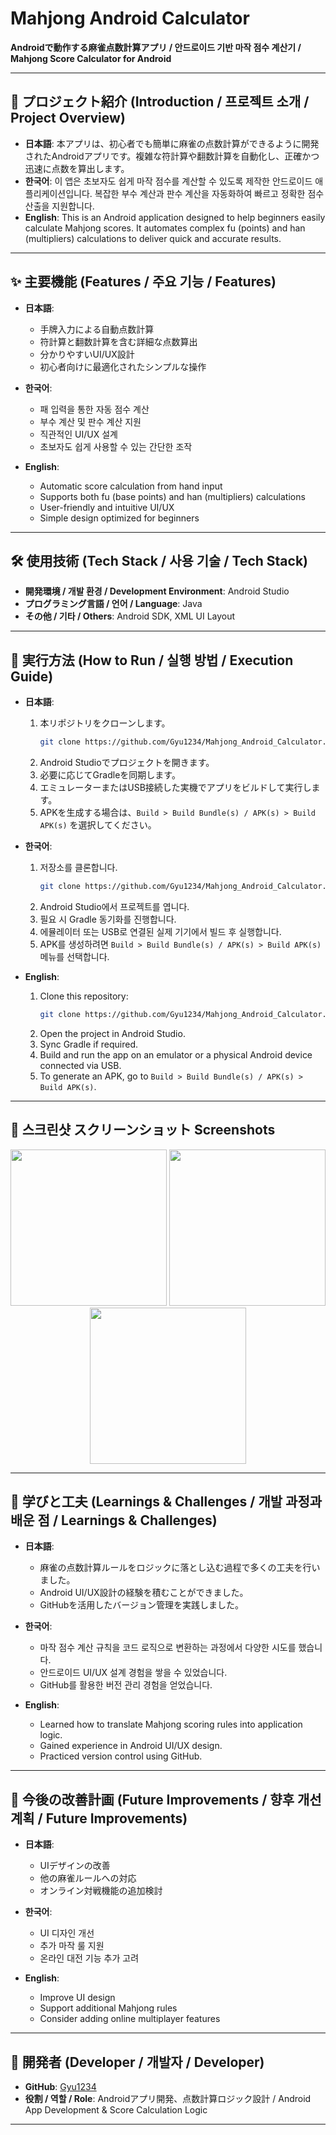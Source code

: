 # Mahjong Android Calculator  
**Androidで動作する麻雀点数計算アプリ / 안드로이드 기반 마작 점수 계산기 / Mahjong Score Calculator for Android**  

---

## 📌 プロジェクト紹介 (Introduction / 프로젝트 소개 / Project Overview)  
- **日本語**: 本アプリは、初心者でも簡単に麻雀の点数計算ができるように開発されたAndroidアプリです。複雑な符計算や翻数計算を自動化し、正確かつ迅速に点数を算出します。  
- **한국어**: 이 앱은 초보자도 쉽게 마작 점수를 계산할 수 있도록 제작한 안드로이드 애플리케이션입니다. 복잡한 부수 계산과 판수 계산을 자동화하여 빠르고 정확한 점수 산출을 지원합니다.  
- **English**: This is an Android application designed to help beginners easily calculate Mahjong scores. It automates complex fu (points) and han (multipliers) calculations to deliver quick and accurate results.  

---

## ✨ 主要機能 (Features / 주요 기능 / Features)  
- **日本語**:  
  - 手牌入力による自動点数計算  
  - 符計算と翻数計算を含む詳細な点数算出  
  - 分かりやすいUI/UX設計  
  - 初心者向けに最適化されたシンプルな操作  

- **한국어**:  
  - 패 입력을 통한 자동 점수 계산  
  - 부수 계산 및 판수 계산 지원  
  - 직관적인 UI/UX 설계  
  - 초보자도 쉽게 사용할 수 있는 간단한 조작  

- **English**:  
  - Automatic score calculation from hand input  
  - Supports both fu (base points) and han (multipliers) calculations  
  - User-friendly and intuitive UI/UX  
  - Simple design optimized for beginners  

---

## 🛠 使用技術 (Tech Stack / 사용 기술 / Tech Stack)  
- **開発環境 / 개발 환경 / Development Environment**: Android Studio  
- **プログラミング言語 / 언어 / Language**: Java  
- **その他 / 기타 / Others**: Android SDK, XML UI Layout  

---

## 🚀 実行方法 (How to Run / 실행 방법 / Execution Guide)  
- **日本語**:  
  1. 本リポジトリをクローンします。  
     ```bash
     git clone https://github.com/Gyu1234/Mahjong_Android_Calculator.git
     ```  
  2. Android Studioでプロジェクトを開きます。  
  3. 必要に応じてGradleを同期します。  
  4. エミュレーターまたはUSB接続した実機でアプリをビルドして実行します。  
  5. APKを生成する場合は、`Build > Build Bundle(s) / APK(s) > Build APK(s)` を選択してください。  

- **한국어**:  
  1. 저장소를 클론합니다.  
     ```bash
     git clone https://github.com/Gyu1234/Mahjong_Android_Calculator.git
     ```  
  2. Android Studio에서 프로젝트를 엽니다.  
  3. 필요 시 Gradle 동기화를 진행합니다.  
  4. 에뮬레이터 또는 USB로 연결된 실제 기기에서 빌드 후 실행합니다.  
  5. APK를 생성하려면 `Build > Build Bundle(s) / APK(s) > Build APK(s)` 메뉴를 선택합니다.  

- **English**:  
  1. Clone this repository:  
     ```bash
     git clone https://github.com/Gyu1234/Mahjong_Android_Calculator.git
     ```  
  2. Open the project in Android Studio.  
  3. Sync Gradle if required.  
  4. Build and run the app on an emulator or a physical Android device connected via USB.  
  5. To generate an APK, go to `Build > Build Bundle(s) / APK(s) > Build APK(s)`.  

---

## 📱 스크린샷 スクリーンショット Screenshots

<p align="center">
  <img src="![마작 1번째 화면](https://github.com/user-attachments/assets/4846ab78-4b09-4452-bc08-07b71ce83427)
" width="250" />
  <img src="![마작 2번째 화면](https://github.com/user-attachments/assets/6743db1b-d60b-4119-8c46-ab023e467b02)
" width="250" />
  <img src="![마작 3번째 화면](https://github.com/user-attachments/assets/e314112c-921c-4d30-925c-ec798d6ff4ca)
" width="250" />
</p>

---

## 📖 学びと工夫 (Learnings & Challenges / 개발 과정과 배운 점 / Learnings & Challenges)  
- **日本語**:  
  - 麻雀の点数計算ルールをロジックに落とし込む過程で多くの工夫を行いました。  
  - Android UI/UX設計の経験を積むことができました。  
  - GitHubを活用したバージョン管理を実践しました。  

- **한국어**:  
  - 마작 점수 계산 규칙을 코드 로직으로 변환하는 과정에서 다양한 시도를 했습니다.  
  - 안드로이드 UI/UX 설계 경험을 쌓을 수 있었습니다.  
  - GitHub를 활용한 버전 관리 경험을 얻었습니다.  

- **English**:  
  - Learned how to translate Mahjong scoring rules into application logic.  
  - Gained experience in Android UI/UX design.  
  - Practiced version control using GitHub.  

---

## 🔮 今後の改善計画 (Future Improvements / 향후 개선 계획 / Future Improvements)  
- **日本語**:  
  - UIデザインの改善  
  - 他の麻雀ルールへの対応  
  - オンライン対戦機能の追加検討  

- **한국어**:  
  - UI 디자인 개선  
  - 추가 마작 룰 지원  
  - 온라인 대전 기능 추가 고려  

- **English**:  
  - Improve UI design  
  - Support additional Mahjong rules  
  - Consider adding online multiplayer features  

---

## 👤 開発者 (Developer / 개발자 / Developer)  
- **GitHub**: [Gyu1234](https://github.com/Gyu1234)  
- **役割 / 역할 / Role**: Androidアプリ開発、点数計算ロジック設計 / Android App Development & Score Calculation Logic  

---
